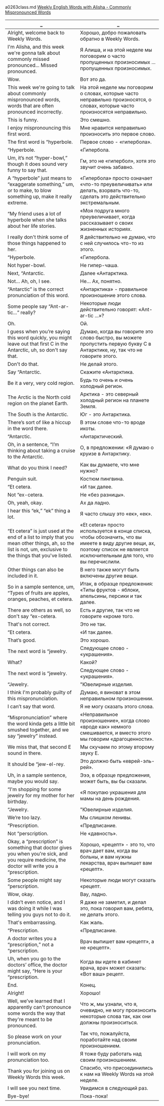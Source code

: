 a0263class.md
[Weekly English Words with Alisha - Commonly Mispronounced Words](https://www.youtube.com/watch?v=QW4GlszU2PU)





_|_
--|--
Alright, welcome back to Weekly Words.|Хорошо, добро пожаловать обратно в Weekly Words.
I'm Alisha, and this week we're gonna talk about commonly missed pronounced... Missed pronounced.|Я Алиша, и на этой неделе мы поговорим о часто пропущенных произносимых ... пропущенных произносимых.
Wow.|Вот это да.
This week we're going to talk about commonly mispronounced words, words that are often pronounced incorrectly.|На этой неделе мы поговорим о словах, которые часто неправильно произносятся, о словах, которые часто произносятся неправильно.
This is funny.|Это смешно.
I enjoy mispronouncing this first word.|Мне нравится неправильно произносить это первое слово.
The first word is “hyperbole.|Первое слово - «гипербола».
“Hyperbole.|«Гипербола.
Um, it’s not “hyper-bowl,” though it does sound very funny to say that.|Гм, это не «гипербол», хотя это звучит очень забавно.
A “hyperbole” just means to “exaggerate something,” um, or to make, to blow something up, make it really extreme.|«Гипербола» просто означает «что-то преувеличивать» или делать, взорвать что-то, сделать это действительно экстремальным.
“My friend uses a lot of hyperbole when she talks about her life stories.|«Моя подруга много преувеличивает, когда рассказывает о своих жизненных историях.
I really don't think some of those things happened to her.|Я действительно не думаю, что с ней случилось что-то из этого.
“Hyperbole.|«Гипербола.
Not hyper-bowl.|Не гипер-чаша.
Next, “Antarctic.|Далее «Антарктика.
Not… Ah, oh, I see.|Не… Ах, понятно.
“Antarctic” is the correct pronunciation of this word.|«Антарктика» - правильное произношение этого слова.
Some people say “Ant-ar-tic...” really?|Некоторые люди действительно говорят: «Ant-ar-tic ...»?
Oh.|Ой.
I guess when you’re saying this word quickly, you might leave out that first C in the Antarctic, uh, so don't say that.|Думаю, когда вы говорите это слово быстро, вы можете пропустить первую букву C в Антарктике, ну, так что не говорите этого.
Don't do that.|Не делай этого.
Say “Antarctic.|Скажите «Антарктика.
Be it a very, very cold region.|Будь то очень и очень холодный регион.
The Arctic is the North cold region on the planet Earth.|Арктика - это северный холодный регион на планете Земля.
The South is the Antarctic.|Юг - это Антарктика.
There’s sort of like a hiccup in the word there.|В этом слове что-то вроде икоты.
“Antarctic.|«Антарктический.
Oh, in a sentence, “I’m thinking about taking a cruise to the Antarctic.|О, в предложении: «Я думаю о круизе в Антарктику.
What do you think I need?|Как вы думаете, что мне нужно?
Penguin suit.|Костюм пингвина.
“Et cetera.|«И так далее.
Not “ex-cetera.|Не «без разницы».
Oh, yeah, okay.|Ах да ладно.
I hear this “ek,” “ek” thing a lot.|Я часто слышу это «ек», «ек».
“Et cetera” is just used at the end of a list to imply that you mean other things, ah, so the list is not, um, exclusive to the things that you've listed.|«Et cetera» просто используется в конце списка, чтобы обозначить, что вы имеете в виду другие вещи, ах, поэтому список не является исключительным для того, что вы перечислили.
Other things can also be included in it.|В него также могут быть включены другие вещи.
So in a sample sentence, um, “Types of fruits are apples, oranges, peaches, et cetera.|Итак, в образце предложения: «Типы фруктов - яблоки, апельсины, персики и так далее.
There are others as well, so don't say “ex-cetera.|Есть и другие, так что не говорите «кроме того.
That's not correct.|Это не так.
“Et cetera.|«И так далее.
That’s good.|Это хорошо.
The next word is “jewelry.|Следующее слово - «украшения».
What?|Какой?
The next word is “jewelry.|Следующее слово - «украшения».
“Jewelry.|"Ювелирные изделия.
I think I'm probably guilty of this mispronunciation.|Думаю, я виноват в этом неправильном произношении.
I can’t say that word.|Я не могу сказать этого слова.
“Mispronunciation” where the word kinda gets a little bit smushed together, and we say “jewelry” instead.|«Неправильное произношение», когда слово «вроде как» немного смешивается, и вместо этого мы говорим «драгоценности».
We miss that, that second E sound in there.|Мы скучаем по этому второму звуку Е.
It should be “jew-el-rey.|Это должно быть «еврей-эль-рей».
Uh, in a sample sentence, maybe you would say.|Эээ, в образце предложения, может быть, вы бы сказали.
“I'm shopping for some jewelry for my mother for her birthday.|«Я покупаю украшения для мамы на день рождения.
“Jewelry.|"Ювелирные изделия.
We’re too lazy.|Мы слишком ленивы.
“Prescription.|«Предписание.
Not “perscription.|Не «давность».
Okay, a “prescription” is something that doctor gives you when you're sick, and you require medicine, the doctor will write you a “prescription.|Хорошо, «рецепт» - это то, что врач дает вам, когда вы больны, и вам нужны лекарства, врач выпишет вам «рецепт».
Some people might say “perscription.|Некоторые люди могут сказать «рецепт.
Wow, okay.|Вау, ладно.
I didn’t even notice, and I was doing it while I was telling you guys not to do it.|Я даже не заметил, и делал это, пока говорил вам, ребята, не делать этого.
That's embarrassing.|Как жаль.
“Prescription.|«Предписание.
A doctor writes you a “prescription,” not a “perscription.|Врач выпишет вам «рецепт», а не «рецепт».
Uh, when you go to the doctors’ office, the doctor might say, “Here is your “prescription.|Когда вы идете в кабинет врача, врач может сказать: «Вот ваш» рецепт.
End.|Конец.
Alright!|Хорошо!
Well, we’ve learned that I apparently can't pronounce some words the way that they're meant to be pronounced.|Что ж, мы узнали, что я, очевидно, не могу произносить некоторые слова так, как они должны произноситься.
So please work on your pronunciation.|Так что, пожалуйста, поработайте над своим произношением.
I will work on my pronunciation too.|Я тоже буду работать над своим произношением.
Thank you for joining us on Weekly Words this week.|Спасибо, что присоединились к нам на Weekly Words на этой неделе.
I will see you next time.|Увидимся в следующий раз.
Bye-bye!|Пока-пока!
